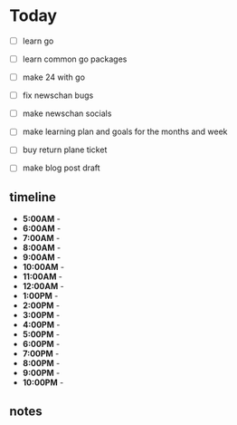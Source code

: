 #    Today
- [ ] learn go
- [ ] learn common go packages

- [ ] make 24 with go
- [ ] fix newschan bugs
- [ ] make newschan socials

- [ ] make learning plan and goals for the months and week
- [ ] buy return plane ticket
- [ ] make blog post draft

## timeline
- **5:00AM** - 
- **6:00AM** - 
- **7:00AM** - 
- **8:00AM** - 
- **9:00AM** - 
- **10:00AM** - 
- **11:00AM** - 
- **12:00AM** -
- **1:00PM** -
- **2:00PM** -
- **3:00PM** -
- **4:00PM** -
- **5:00PM** -
- **6:00PM** -
- **7:00PM** -
- **8:00PM** - 
- **9:00PM** -
- **10:00PM** - 

## notes
